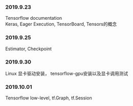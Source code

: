 ### 2019.9.23
Tensorflow documentation  
Keras, Eager Execution, TensorBoard, Tensors的概念
### 2019.9.25
Estimator, Checkpoint
### 2019.9.30
Linux 显卡驱动安装， tensorflow-gpu安装以及显卡调用测试
### 2019.10.01
Tensorflow low-level, tf.Graph, tf.Session
